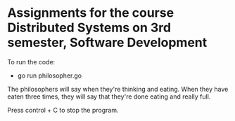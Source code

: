 # Assignments for the course Distributed Systems on 3rd semester, Software Development

To run the code:

- go run philosopher.go

The philosophers will say when they're thinking and eating. When they have eaten three times, they will say that they're done eating and really full.

Press control + C to stop the program.

